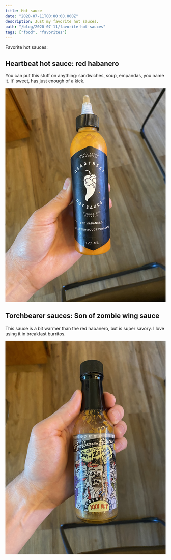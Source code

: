 ```yaml
---
title: Hot sauce
date: "2020-07-11T00:00:00.000Z"
description: Just my favorite hot sauces.
path: "/blog/2020-07-11/favorite-hot-sauces"
tags: ["food", "favorites"]
---
```


Favorite hot sauces:

## Heartbeat hot sauce: red habanero

You can put this stuff on anything: sandwiches, soup, empandas, you name it. It' sweet, has just enough of a kick.

![](./heartbeat.jpg)

## Torchbearer sauces: Son of zombie wing sauce

This sauce is a bit warmer than the red habanero, but is super savory. I love using it in breakfast burritos.

![](./zombie.jpg)
